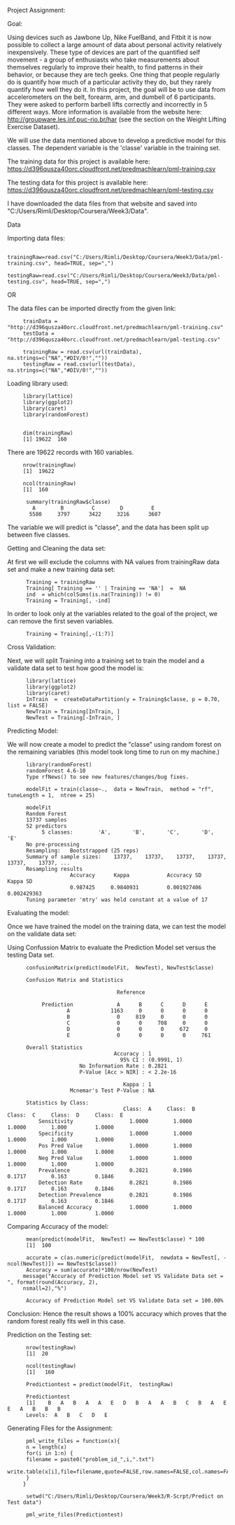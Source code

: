 Project Assignment:


Goal:

Using devices such as Jawbone Up, Nike FuelBand, and Fitbit it is now possible to collect a large amount of data
about personal activity relatively inexpensively. These type of devices are part of the quantified self movement - a group of enthusiasts who take measurements about themselves regularly to improve their health, to find patterns in their behavior, or because they are tech geeks. One thing that people regularly do is quantify how much of a particular activity they do, but they rarely quantify how well they do it. In this project, the goal will be to use data from accelerometers on the belt, forearm, arm, and dumbell of 6 participants. They were asked to perform barbell lifts correctly and incorrectly in 5 different ways. More information is available from the website here: http://groupware.les.inf.puc-rio.br/har (see the section on the Weight Lifting Exercise Dataset).
        
We will use the data mentioned above to develop a predictive model for this classes.
The dependent variable is the 'classe' variable in the training set.

The training data for this project is available here:
         https://d396qusza40orc.cloudfront.net/predmachlearn/pml-training.csv

The testing data for this project is available here:
         https://d396qusza40orc.cloudfront.net/predmachlearn/pml-testing.csv

I have downloaded the data files from that website and saved into "C:/Users/Rimli/Desktop/Coursera/Week3/Data".

Data
       
Importing data files:
       
         trainingRaw=read.csv("C:/Users/Rimli/Desktop/Coursera/Week3/Data/pml-training.csv", head=TRUE, sep=",")
         testingRaw=read.csv("C:/Users/Rimli/Desktop/Coursera/Week3/Data/pml-testing.csv", head=TRUE, sep=",")
OR

The data files can be imported directly from the given link:
       
         trainData = "http://d396qusza40orc.cloudfront.net/predmachlearn/pml-training.csv"
         testData = "http://d396qusza40orc.cloudfront.net/predmachlearn/pml-testing.csv"

         trainingRaw = read.csv(url(trainData), na.strings=c("NA","#DIV/0!",""))
         testingRaw = read.csv(url(testData), na.strings=c("NA","#DIV/0!",""))

Loading library used:

         library(lattice)
         library(ggplot2) 
         library(caret) 
         library(randomForest)


         dim(trainingRaw)
         [1] 19622  160
        
There are 19622 records with 160 variables.
        
         nrow(trainingRaw)
         [1]  19622
        
         ncol(trainingRaw)
         [1]  160

          summary(trainingRaw$classe)
            A        B         C        D         E
           5580     3797      3422     3216      3607

The variable we will predict is "classe", and the data has been split up between five classes.

Getting and Cleaning the data set:
          
At first we will exclude the columns with NA values from trainingRaw data set and 
make a new training data set:
          
          Training = trainingRaw
          Training[ Training == '' | Training == 'NA']  =  NA
          ind  = which(colSums(is.na(Training)) != 0)
          Training = Training[, -ind]
          
In order to look only at the variables related to the goal of the project, 
we can remove the first seven variables.
          
          Training = Training[,-(1:7)]

Cross Validation:
          
Next, we will split Training into a training set to train the model and 
a validate data set to test how good the model is:
          
          library(lattice)
          library(ggplot2)
          library(caret)
          InTrain  =  createDataPartition(y = Training$classe, p = 0.70, list = FALSE)
          NewTrain = Training[InTrain, ]
          NewTest = Training[-InTrain, ]

Predicting Model:
          
We will now create a model to predict the "classe" using random forest on the remaining variables 
(this model took long time to run on my machine.)
          
          
          library(randomForest)
          randomForest 4.6-10
          Type rfNews() to see new features/changes/bug fixes.

          modelFit = train(classe~.,  data = NewTrain,  method = "rf",  tuneLength = 1,  ntree = 25)

          modelFit 
          Random Forest
          13737 samples
          52 predictors
               5 classes:        'A',       'B',       'C',       'D',       'E'
          No pre-processing
          Resampling:   Bootstrapped (25 reps)
          Summary of sample sizes:    13737,    13737,    13737,    13737,    13737,    13737, ...
          Resampling results
                        Accuracy      Kappa            Accuracy SD        Kappa SD
                        0.987425     0.9840931         0.001927406       0.002429363
          Tuning parameter 'mtry' was held constant at a value of 17


Evaluating the model:

Once we have trained the model on the training data, we can test the model on the validate data set:
          
Using Confussion Matrix to evaluate the Prediction Model set versus the testing Data set.

          confusionMatrix(predict(modelFit,  NewTest), NewTest$classe)

          Confusion Matrix and Statistics
  
                                       Reference

               Prediction              A      B      C      D      E
                       A             1163     0      0      0      0
                       B               0     819     0      0      0
                       C               0      0     708     0      0
                       D               0      0      0     672     0
                       E               0      0      0      0     761

          Overall Statistics
                                      Accuracy : 1
                                        95% CI : (0.9991, 1)
                           No Information Rate : 0.2821
                           P-Value [Acc > NIR] : < 2.2e-16

                                         Kappa : 1
                        Mcnemar's Test P-Value : NA

          Statistics by Class:
                                         Class:  A     Class:  B     Class:  C     Class:  D     Class:  E
              Sensitivity                  1.0000        1.0000        1.0000        1.000         1.0000
              Specificity                  1.0000        1.0000        1.0000        1.000         1.0000
              Pos Pred Value               1.0000        1.0000        1.0000        1.000         1.0000
              Neg Pred Value               1.0000        1.0000        1.0000        1.000         1.0000
              Prevalence                   0.2821        0.1986        0.1717        0.163         0.1846
              Detection Rate               0.2821        0.1986        0.1717        0.163         0.1846
              Detection Prevalence         0.2821        0.1986        0.1717        0.163         0.1846
              Balanced Accuracy            1.0000        1.0000        1.0000        1.000         1.0000


Comparing Accuracy of the model:
          
          mean(predict(modelFit,  NewTest) == NewTest$classe) * 100
          [1]  100
          
          accurate = c(as.numeric(predict(modelFit,  newdata = NewTest[, -ncol(NewTest)]) == NewTest$classe))
          Accuracy = sum(accurate)*100/nrow(NewTest)
         message("Accuracy of Prediction Model set VS Validate Data set = ", format(round(Accuracy, 2), 
         nsmall=2),"%")
          
          Accuracy of Prediction Model set VS Validate Data set = 100.00%

Conclusion:
Hence the result shows a 100% accuracy which proves that the random forest really fits well in this case.


Prediction on the Testing set:

          nrow(testingRaw)
          [1]  20
          
          ncol(testingRaw)
          [1]   160
          
          Predictiontest = predict(modelFit,  testingRaw)
          
          Predictiontest
          [1]    B   A   B   A   A   E   D   B   A   A   B   C   B   A   E   E   A   B   B   B
          Levels:  A   B   C   D   E



Generating Files for the Assignment:
          
          pml_write_files = function(x){
          n = length(x)
          for(i in 1:n) {
          filename = paste0("problem_id_",i,".txt")
          write.table(x[i],file=filename,quote=FALSE,row.names=FALSE,col.names=FALSE)
          }
         }

          setwd("C:/Users/Rimli/Desktop/Coursera/Week3/R-Scrpt/Predict on Test data")
          
          pml_write_files(Predictiontest)

